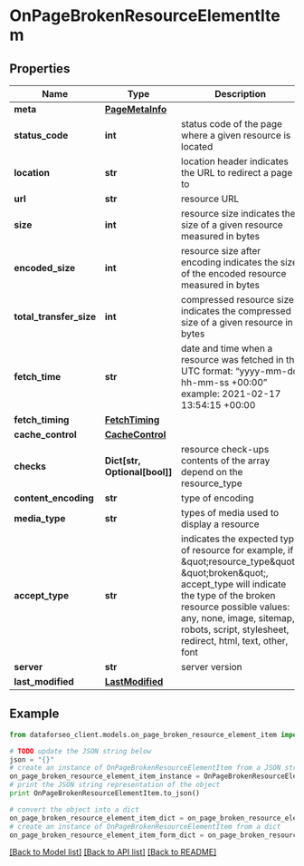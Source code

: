 # OnPageBrokenResourceElementItem


## Properties

Name | Type | Description | Notes
------------ | ------------- | ------------- | -------------
**meta** | [**PageMetaInfo**](PageMetaInfo.md) |  | [optional] 
**status_code** | **int** | status code of the page where a given resource is located | [optional] 
**location** | **str** | location header indicates the URL to redirect a page to | [optional] 
**url** | **str** | resource URL | [optional] 
**size** | **int** | resource size indicates the size of a given resource measured in bytes | [optional] 
**encoded_size** | **int** | resource size after encoding indicates the size of the encoded resource measured in bytes | [optional] 
**total_transfer_size** | **int** | compressed resource size indicates the compressed size of a given resource in bytes | [optional] 
**fetch_time** | **str** | date and time when a resource was fetched in the UTC format: “yyyy-mm-dd hh-mm-ss +00:00” example: 2021-02-17 13:54:15 +00:00 | [optional] 
**fetch_timing** | [**FetchTiming**](FetchTiming.md) |  | [optional] 
**cache_control** | [**CacheControl**](CacheControl.md) |  | [optional] 
**checks** | **Dict[str, Optional[bool]]** | resource check-ups contents of the array depend on the resource_type | [optional] 
**content_encoding** | **str** | type of encoding | [optional] 
**media_type** | **str** | types of media used to display a resource | [optional] 
**accept_type** | **str** | indicates the expected type of resource for example, if \&quot;resource_type\&quot;: \&quot;broken\&quot;, accept_type will indicate the type of the broken resource possible values: any, none, image, sitemap, robots, script, stylesheet, redirect, html, text, other, font | [optional] 
**server** | **str** | server version | [optional] 
**last_modified** | [**LastModified**](LastModified.md) |  | [optional] 

## Example

```python
from dataforseo_client.models.on_page_broken_resource_element_item import OnPageBrokenResourceElementItem

# TODO update the JSON string below
json = "{}"
# create an instance of OnPageBrokenResourceElementItem from a JSON string
on_page_broken_resource_element_item_instance = OnPageBrokenResourceElementItem.from_json(json)
# print the JSON string representation of the object
print OnPageBrokenResourceElementItem.to_json()

# convert the object into a dict
on_page_broken_resource_element_item_dict = on_page_broken_resource_element_item_instance.to_dict()
# create an instance of OnPageBrokenResourceElementItem from a dict
on_page_broken_resource_element_item_form_dict = on_page_broken_resource_element_item.from_dict(on_page_broken_resource_element_item_dict)
```
[[Back to Model list]](../README.md#documentation-for-models) [[Back to API list]](../README.md#documentation-for-api-endpoints) [[Back to README]](../README.md)



